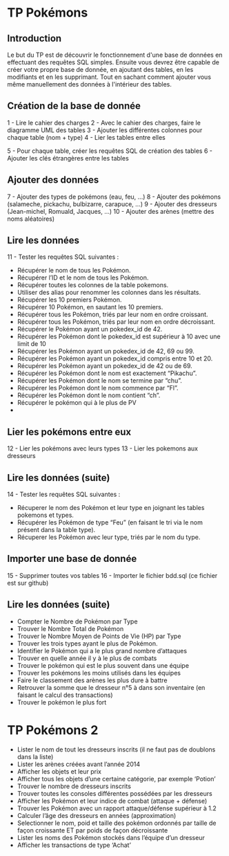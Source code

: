 # TP Pokémons


## Introduction 


Le but du TP est de découvrir le fonctionnement d'une base de données en effectuant des requêtes SQL simples. Ensuite vous devrez être capable de créer votre propre base de donnée, en ajoutant des tables, en les modifiants et en les supprimant. Tout en sachant comment ajouter vous même manuellement des données à l'intérieur des tables. 


## Création de la base de donnée 


1 - Lire le cahier des charges 
2 - Avec le cahier des charges, faire le diagramme UML des tables 
3 - Ajouter les différentes colonnes pour chaque table (nom + type)
4 - Lier les tables entre elles 

5 - Pour chaque table, créer les requêtes SQL de création des tables
6 - Ajouter les clés étrangères entre les tables


## Ajouter des données


7 - Ajouter des types de pokémons (eau, feu, ...)
8 - Ajouter des pokémons (salameche, pickachu, bulbizarre, carapuce, ...)
9 - Ajouter des dresseurs (Jean-michel, Romuald, Jacques, ...)
10 - Ajouter des arènes (mettre des noms aléatoires)


## Lire les données 


11 - Tester les requêtes SQL suivantes : 

- Récupérer le nom de tous les Pokémon.	
- Récupérer l’ID et le nom de tous les Pokémon.
- Récupérer toutes les colonnes de la table pokemons.
- Utiliser des alias pour renommer les colonnes dans les résultats.
- Récupérer les 10 premiers Pokémon.
- Récupérer 10 Pokémon, en sautant les 10 premiers.
- Récupérer tous les Pokémon, triés par leur nom en ordre croissant.
- Récupérer tous les Pokémon, triés par leur nom en ordre décroissant.
- Récupérer le Pokémon ayant un pokedex_id de 42.
- Récupérer les Pokémon dont le pokedex_id est supérieur à 10 avec une limit de 10
- Récupérer les Pokémon ayant un pokedex_id de 42, 69 ou 99.
- Récupérer les Pokémon ayant un pokedex_id compris entre 10 et 20.
- Récupérer les Pokémon ayant un pokedex_id de 42 ou de 69.
- Récupérer les Pokémon dont le nom est exactement “Pikachu”.
- Récupérer les Pokémon dont le nom se termine par “chu”.
- Récupérer les Pokémon dont le nom commence par “Fl”.
- Récupérer les Pokémon dont le nom contient “ch”.
- Récupérer le pokémon qui à le plus de PV
- 



## Lier les pokémons entre eux 


12 - Lier les pokémons avec leurs types
13 - Lier les pokemons aux dresseurs


## Lire les données (suite)


14 - Tester les requêtes SQL suivantes : 

- Récuperer le nom des Pokémon et leur type en joignant les tables pokemons et types.
- Récupérer les Pokémon de type “Feu” (en faisant le tri via le nom présent dans la table type).
- Récuperer les Pokémon avec leur type, triés par le nom du type.


## Importer une base de donnée


15 - Supprimer toutes vos tables 
16 - Importer le fichier bdd.sql (ce fichier est sur github)


## Lire les données (suite)


- Compter le Nombre de Pokémon par Type
- Trouver le Nombre Total de Pokémon
- Trouver le Nombre Moyen de Points de Vie (HP) par Type
- Trouver les trois types ayant le plus de Pokémon.
- Identifier le Pokémon qui a le plus grand nombre d’attaques
- Trouver en quelle année il y à le plus de combats
- Trouver le pokémon qui est le plus souvent dans une équipe
- Trouver les pokémons les moins utilisés dans les équipes 
- Faire le classement des arènes les plus dure à battre
- Retrouver la somme que le dresseur n°5 à dans son inventaire (en faisant le calcul des transactions)
- Trouver le pokémon le plus fort 





# TP Pokémons 2

- Lister le nom de tout les dresseurs inscrits (il ne faut pas de doublons dans la liste)
- Lister les arènes créées avant l’année 2014
- Afficher les objets et leur prix
- Afficher tous les objets d’une certaine catégorie, par exemple ‘Potion’
- Trouver le nombre de dresseurs inscrits
- Trouver toutes les consoles différentes possédées par les dresseurs
- Afficher les Pokémon et leur indice de combat (attaque + défense)
- Trouver les Pokémon avec un rapport attaque/défense supérieur à 1.2
- Calculer l’âge des dresseurs en années (approximation)
- Selectionner le nom, poid et taille des pokémon ordonnés par taille de façon croissante ET par poids de façon décroissante
- Lister les noms des Pokémon stockés dans l’équipe d’un dresseur 
- Afficher les transactions de type ‘Achat’